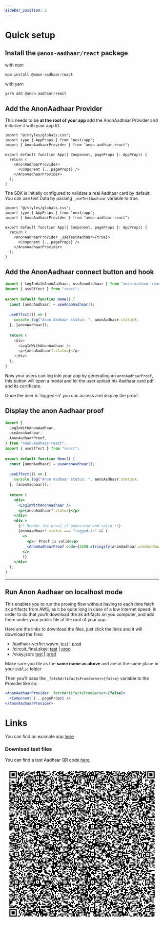 ```yaml
---
sidebar_position: 2
---
```


# Quick setup

## Install the `@anon-aadhaar/react` package

with npm

```javascript
npm install @anon-aadhaar/react
```

with yarn

```javascript
yarn add @anon-aadhaar/react
```

## Add the AnonAadhaar Provider

This needs to be **at the root of your app** add the AnonAadhaar Provider and initialize it with your app ID:

```tsx
import "@/styles/globals.css";
import type { AppProps } from "next/app";
import { AnonAadhaarProvider } from "anon-aadhaar-react";

export default function App({ Component, pageProps }: AppProps) {
  return (
    <AnonAadhaarProvider>
      <Component {...pageProps} />
    </AnonAadhaarProvider>
  );
}
```

The SDK is initially configured to validate a real Aadhaar card by default. You can use test Data by passing `_useTestAadhaar` variable to true.

```tsx
import "@/styles/globals.css";
import type { AppProps } from "next/app";
import { AnonAadhaarProvider } from "anon-aadhaar-react";

export default function App({ Component, pageProps }: AppProps) {
  return (
    <AnonAadhaarProvider _useTestAadhaar={true}>
      <Component {...pageProps} />
    </AnonAadhaarProvider>
  );
}
```

## Add the AnonAadhaar connect button and hook

```js
import { LogInWithAnonAadhaar, useAnonAadhaar } from "anon-aadhaar-react";
import { useEffect } from "react";

export default function Home() {
  const [anonAadhaar] = useAnonAadhaar();

  useEffect(() => {
    console.log("Anon Aadhaar status: ", anonAadhaar.status);
  }, [anonAadhaar]);

  return (
    <div>
      <LogInWithAnonAadhaar />
      <p>{anonAadhaar?.status}</p>
    </div>
  );
}
```

Now your users can log into your app by generating an `anonAadhaarProof`, this button will open a modal and let the user upload his Aadhaar card pdf and its certificate.

Once the user is 'logged-in' you can access and display the proof.

## Display the anon Aadhaar proof

```jsx
import {
  LogInWithAnonAadhaar,
  useAnonAadhaar,
  AnonAadhaarProof,
} from "anon-aadhaar-react";
import { useEffect } from "react";

export default function Home() {
  const [anonAadhaar] = useAnonAadhaar();

  useEffect(() => {
    console.log("Anon Aadhaar status: ", anonAadhaar.status);
  }, [anonAadhaar]);

  return (
    <div>
      <LogInWithAnonAadhaar />
      <p>{anonAadhaar?.status}</p>
    </div>
    <div >
      {/* Render the proof if generated and valid */}
      {anonAadhaar?.status === "logged-in" && (
        <>
          <p>✅ Proof is valid</p>
          <AnonAadhaarProof code={JSON.stringify(anonAadhaar.anonAadhaarProof, null, 2)}/>
        </>
        )}
    </div>
  );
}
```

---

## Run Anon Aadhaar on localhost mode

This enables you to run the proving flow without having to each time fetch zk artifacts from AWS, as it be quite long in case of a low internet speed.
In order to do that you'll download the zk artifacts on you computer, and add them under your public file at the root of your app.

Here are the links to download the files, just click the links and it will download the files:

- /aadhaar-verfier.wasm: [test](https://d1l6t78iyuhldt.cloudfront.net/aadhaar-verifier.wasm) | [prod](https://d1re67zv2jtrxt.cloudfront.net/aadhaar-verifier.wasm)
- /circuit_final.zkey: [test](https://d1l6t78iyuhldt.cloudfront.net/circuit_final.zkey) | [prod](https://d1re67zv2jtrxt.cloudfront.net/circuit_final.zkey)
- /vkey.json: [test](https://d1l6t78iyuhldt.cloudfront.net/vkey.json) | [prod](https://d1re67zv2jtrxt.cloudfront.net/vkey.json)

Make sure you file as the **same name as above** and are at the same place in your `public` folder

Then you'll pass the `_fetchArtifactsFromServer={false}` variable to the Provider like so:

```jsx
<AnonAadhaarProvider _fetchArtifactsFromServer={false}>
  <Component {...pageProps} />
</AnonAadhaarProvider>
```

# Links

You can find an example app [here](https://github.com/anon-aadhaar/quick-setup)

### Download test files

You can find a test Aadhaar QR code [here](./img/V2TestQR.png).

![V2 Test QR code](./img/V2TestQR.png)
